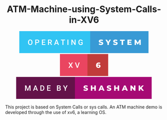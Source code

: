 <h1 align="center">
<!--   <a href="https://github.com/umangraval/Smart-Checkout"><img src="./brand_assets/banner.png" width=600 alt="Smart-Checkout"></a> -->
  ATM-Machine-using-System-Calls-in-XV6
</h1>



<p align="center">

  <a href="">
    <img src="https://github.com/shanky1947/github-badges/blob/master/operating-system.svg"
         alt="HTML">
  </a>
  <a href="">
    <img src="https://github.com/shanky1947/github-badges/blob/master/xv-6.svg"
         alt="CSS">
  </a>
<!--   <a href="">
    <img src="https://forthebadge.com/images/badges/made-with-javascript.svg"
         alt="Git">
  </a> -->
    <a href="">
    <img src="https://github.com/shanky1947/github-badges/blob/master/made-by-shashank.svg"
         alt="Javascript">
  </a>
</p>

This project is based on System Calls or sys calls. An ATM machine demo is developed through the use of xv6, a learning OS.
